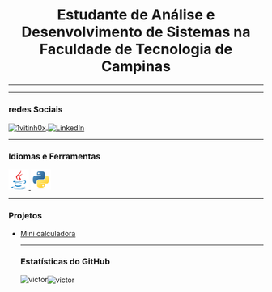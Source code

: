 
<h1 align="center">Estudante de Análise e Desenvolvimento de Sistemas na Faculdade de Tecnologia de Campinas</h1>

---

---

<h3> redes Sociais</h3>
<p>
  <a href="https://twitter.com/1vitinh0x" target="_blank">
    <img align="center" src="https://raw.githubusercontent.com/rahuldkjain/github-profile-readme-generator/master/src/images/icons/Social/twitter.svg" alt="1vitinh0x" height="30" width="40" />
  </a>
  <a href="https://www.linkedin.com/in/victor-linkedin" target="_blank">
    <img align="center" src="https://raw.githubusercontent.com/rahuldkjain/github-profile-readme-generator/master/src/images/icons/Social/linked-in-alt.svg" alt="LinkedIn" height="30" width="40" />
  </a>
</p>

---

<h3>Idiomas e Ferramentas</h3>
<p>
  <a href="https://www.java.com" target="_blank" rel="noreferrer">
    <img src="https://raw.githubusercontent.com/devicons/devicon/master/icons/java/java-original.svg" alt="Java" width="40" height="40"/>
  </a> 
  <a href="https://www.python.org" target="_blank" rel="noreferrer">
    <img src="https://raw.githubusercontent.com/devicons/devicon/master/icons/python/python-original.svg" alt="Python" width="40" height="40"/>
  </a>

  </a>
</p>

---

<h3>Projetos</h3>
<ul>
  <li>
    <a href="https://github.com/vitinh0z/Java-Bootcamp/blob/main/variaveis/SomaDoisNumeros/SomaDoisNumero.java" target="_blank">Mini calculadora </a>
  </li>


---

<h3>Estatísticas do GitHub</h3>
<p>
  <img align="left" src="https://github-readme-stats.vercel.app/api/top-langs?username=vitinh0z&show_icons=true&locale=en&layout=compact" alt="victor" />
</p>
<p>
  <img align="center" src="https://github-readme-stats.vercel.app/api?username=vitinh0z&show_icons=true&locale=en" alt="victor" />
</p>

